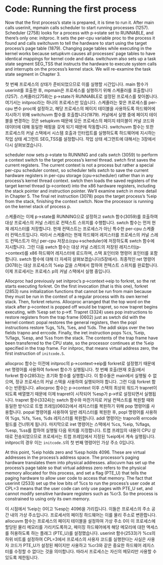 # Code: Running the first process

Now that the first process’s state is prepared, it is time to run it. After main calls userinit, mpmain calls scheduler to start running processes (1257). Scheduler (2758) looks for a process with p->state set to RUNNABLE, and there’s only one: initproc. It sets the per-cpu variable proc to the process it found and calls switchuvm to tell the hardware to start using the target process’s page table (1879). Changing page tables while executing in the kernel works because setupkvm causes all processes’ page tables to have identical mappings for kernel code and data. switchuvm also sets up a task state segment SEG_TSS that instructs the hardware to execute system calls and interrupts on the process’s kernel stack. We will re-examine the task state segment in Chapter 3.

첫 번째 프로세스의 상태가 준비되었으므로 이를 실행할 시간입니다. main 함수가 userinit를 호출한 후, mpmain은 프로세스를 실행하기 위해 스케줄러를 호출합니다(1257). 스케줄러(2758)는 p->state가 RUNNABLE로 설정된 프로세스를 찾아봅니다. 여기서는 initproc라는 하나의 프로세스만 있습니다. 스케줄러는 찾은 프로세스를 per-cpu 변수 proc에 설정하고, 해당 프로세스의 페이지 테이블을 사용하도록 하드웨어에 지시하기 위해 switchuvm 함수를 호출합니다(1879). 커널에서 실행 중에 페이지 테이블을 변경하는 것은 setupkvm 때문에 모든 프로세스의 페이지 테이블이 커널 코드와 데이터에 대해 동일한 매핑을 갖게 되기 때문에 작동합니다. switchuvm 함수는 또한 프로세스의 커널 스택에서 시스템 호출과 인터럽트를 실행하도록 하드웨어에 지시하는 작업 상태 세그먼트 SEG_TSS를 설정합니다. 작업 상태 세그먼트에 대해서는 3장에서 다시 살펴보겠습니다.

scheduler now sets p->state to RUNNING and calls swtch (3059) to perform a context switch to the target process’s kernel thread. swtch first saves the current registers. The current context is not a process but rather a special per-cpu scheduler context, so scheduler tells swtch to save the current hardware registers in per-cpu storage (cpu->scheduler) rather than in any process’s kernel thread context. swtch then loads the saved registers of the target kernel thread (p->context) into the x86 hardware registers, including the stack pointer and instruction pointer. We’ll examine swtch in more detail in Chapter 5. The final ret instruction (3078) pops the target process’s %eip from the stack, finishing the context switch. Now the processor is running on the kernel stack of process p.

스케줄러는 이제 p->state를 RUNNING으로 설정하고 swtch 함수(3059)를 호출하여 대상 프로세스의 커널 스레드로 컨텍스트 스위치를 수행합니다. swtch 함수는 먼저 현재 레지스터를 저장합니다. 현재 컨텍스트는 프로세스가 아닌 특수한 per-cpu 스케줄러 컨텍스트입니다. 따라서 스케줄러는 현재 하드웨어 레지스터를 프로세스의 커널 스레드 컨텍스트가 아닌 per-cpu 저장소(cpu->scheduler)에 저장하도록 swtch 함수에 지시합니다. 그런 다음 swtch 함수는 대상 커널 스레드의 저장된 레지스터(p->context)를 x86 하드웨어 레지스터에 로드하며, 스택 포인터와 명령어 포인터를 포함합니다. swtch 함수에 대해 더 자세히 살펴보겠습니다(5장에서). 최종적인 ret 명령어(3078)는 대상 프로세스의 %eip 값을 스택에서 팝하여 컨텍스트 스위치를 완료합니다. 이제 프로세서는 프로세스 p의 커널 스택에서 실행 중입니다.

Allocproc had previously set initproc’s p->context->eip to forkret, so the ret starts executing forkret. On the first invocation (that is this one), forkret (2853) runs initialization functions that cannot be run from main because they must be run in the context of a regular process with its own kernel stack. Then, forkret returns. Allocproc arranged that the top word on the stack after p->context is popped off would be trapret, so now trapret begins executing, with %esp set to p->tf. Trapret (3324) uses pop instructions to restore registers from the trap frame (0602) just as swtch did with the kernel context: popal restores the general registers, then the popl instructions restore %gs, %fs, %es, and %ds. The addl skips over the two fields trapno and errcode. Finally, the iret instruction pops %cs, %eip, %flags, %esp, and %ss from the stack. The contents of the trap frame have been transferred to the CPU state, so the processor continues at the %eip specified in the trap frame. For initproc, that means virtual address zero, the first instruction of `initcode.S`.

allocproc 함수는 이전에 initproc의 p->context->eip를 forkret로 설정했기 때문에 ret 명령어를 사용하여 forkret 함수가 실행됩니다. 첫 번째 호출(현재 호출)에서 forkret 함수(2853)는 초기화 함수를 실행합니다. 이 함수들은 main에서 실행될 수 없으며, 정규 프로세스의 커널 스택을 사용하여 실행되어야 합니다. 그런 다음 forkret 함수는 반환됩니다. allocproc 함수는 p->context 이후 스택의 최상위 워드가 trapret이 되도록 배열했기 때문에 이제 trapret이 시작되어 %esp가 p->tf로 설정되면서 실행됩니다. trapret 함수(3324)는 swtch 함수와 마찬가지로 커널 컨텍스트를 복원할 때와 동일한 방식으로 트랩 프레임(0602)에서 레지스터를 복원하기 위해 pop 명령어를 사용합니다. popal 명령어를 사용하여 일반 레지스터를 복원한 후, popl 명령어를 사용하여 %gs, %fs, %es, %ds 레지스터를 복원합니다. addl 명령어는 trapno와 errcode 필드를 건너뛰게 됩니다. 마지막으로 iret 명령어는 스택에서 %cs, %eip, %flags, %esp, %ss를 팝하여 실행될 다음 위치를 지정합니다. 트랩 프레임의 내용이 CPU 상태로 전송되었으므로 프로세서는 트랩 프레임에서 지정된 %eip에서 계속 실행됩니다. initproc의 경우 이는 `initcode.S`의 첫 번째 명령어인 가상 주소 0입니다.

At this point, %eip holds zero and %esp holds 4096. These are virtual addresses in the process’s address space. The processor’s paging hardware translates them into physical addresses. allocuvm has set up the process’s page table so that virtual address zero refers to the physical memory allocated for this process, and set a flag (PTE_U) that tells the paging hardware to allow user code to access that memory. The fact that userinit (2533) set up the low bits of %cs to run the process’s user code at CPL=3 means that the user code can only use pages with PTE_U set, and cannot modify sensitive hardware registers such as %cr3. So the process is constrained to using only its own memory.

이 시점에서 %eip는 0이고 %esp는 4096을 가리킵니다. 이들은 프로세스의 주소 공간 내의 가상 주소입니다. 프로세서의 페이징 하드웨어는 이를 물리 주소로 변환합니다. allocuvm 함수는 프로세스의 페이지 테이블을 설정하여 가상 주소 0이 이 프로세스에 할당된 물리 메모리를 가리키도록하고, 페이징 하드웨어에게 해당 메모리에 대한 액세스를 허용하도록 하는 플래그 (PTE_U)를 설정했습니다. userinit 함수(2533)가 %cs의 하위 비트를 설정하여 CPL=3에서 프로세스의 사용자 코드를 실행한다는 사실은 사용자 코드가 PTE_U가 설정된 페이지만 사용하고 %cr3와 같은 중요한 하드웨어 레지스터를 수정할 수 없다는 것을 의미합니다. 따라서 프로세스는 자신의 메모리만 사용할 수 있도록 제한됩니다.
